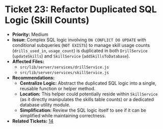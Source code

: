 # Ticket 23: Refactor Duplicated SQL Logic (Skill Counts)

- **Priority:** Medium
- **Issue:** Complex SQL logic involving `ON CONFLICT DO UPDATE` with conditional subqueries (`NOT EXISTS`) to manage skill usage counts (`drills_used_in`, `usage_count`) is duplicated in both `DrillService` (`updateSkills`) and `SkillService` (`addSkillsToDatabase`).
- **Affected Files:**
    - `src/lib/server/services/drillService.js`
    - `src/lib/server/services/skillService.js`
- **Recommendations:**
    - **Centralize Logic:** Abstract the duplicated SQL logic into a single, reusable function or helper method.
    - **Location:** This helper could potentially reside within `SkillService` (as it directly manipulates the skills table counts) or a dedicated database utility module.
    - **Simplification:** Review the SQL logic itself to see if it can be simplified while maintaining correctness.
- **Related Tickets:** [14](./14-refactor-validation.md) 